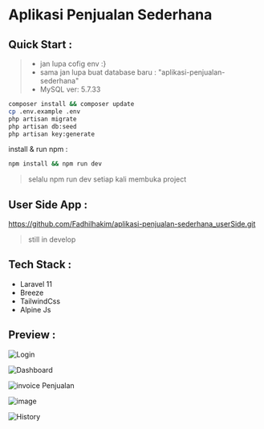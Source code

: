 # Aplikasi Penjualan Sederhana

## Quick Start :
> - jan lupa cofig env :}
> - sama jan lupa buat database baru : "aplikasi-penjualan-sederhana"
> - MySQL ver: 5.7.33

``` bash
composer install && composer update
cp .env.example .env
php artisan migrate
php artisan db:seed
php artisan key:generate
```
install & run npm :
``` bash
npm install && npm run dev
```
> selalu npm run dev setiap kali membuka project

## User Side App :
<a href="https://github.com/Fadhilhakim/aplikasi-penjualan-sederhana_userSide.git">https://github.com/Fadhilhakim/aplikasi-penjualan-sederhana_userSide.git<a>
> still in develop

## Tech Stack :
- Laravel 11
- Breeze
- TailwindCss 
- Alpine Js

## Preview :

![Login](https://github.com/user-attachments/assets/595a46fa-c47f-4543-9ab0-fd65b7ce147c)

![Dashboard](https://github.com/user-attachments/assets/27b07172-d541-4bcd-84b0-c7f90d92d81c)

![invoice Penjualan](https://github.com/user-attachments/assets/0e740508-6d45-4cda-8fa8-22b0975751d1)

![image](https://github.com/user-attachments/assets/eed16e6b-0020-4727-9e6e-40fcaff429aa)

![History](https://github.com/user-attachments/assets/56d488d2-de8a-4bf8-adc4-7a1742c0a752)



